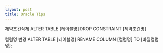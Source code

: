 ```yaml
---
layout: post
title: Oracle Tips
---
```


제약조건삭제
ALTER TABLE [테이블명] DROP CONSTRAINT [제약조건명]


컬럼명 변경
ALTER TABLE [테이블명] RENAME COLUMN [컬럼명] TO [바뀔컬럼명];
